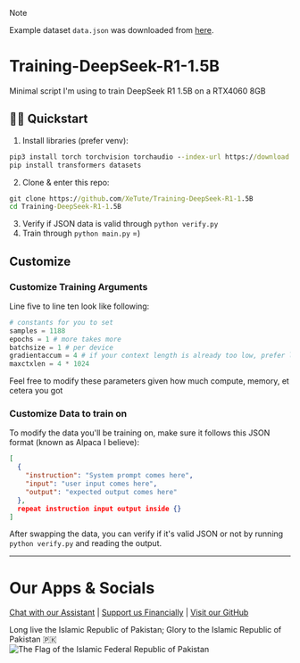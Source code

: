 > [!NOTE]
> Example dataset `data.json` was downloaded from [here](https://huggingface.co/datasets/practical-dreamer/RPGPT_PublicDomain-alpaca/blob/main/RPGPT_PublicDomain_v1-alpaca.json).

# Training-DeepSeek-R1-1.5B
Minimal script I'm using to train DeepSeek R1 1.5B on a RTX4060 8GB

## 🏃‍♂️ Quickstart
1. Install libraries (prefer venv):
  ```cmd
  pip3 install torch torchvision torchaudio --index-url https://download.pytorch.org/whl/cu126 # Or your hardware-specific torch install command
  pip install transformers datasets
  ```
2. Clone & enter this repo:
  ```cmd
  git clone https://github.com/XeTute/Training-DeepSeek-R1-1.5B
  cd Training-DeepSeek-R1-1.5B
  ```
3. Verify if JSON data is valid through `python verify.py`
4. Train through `python main.py` =)

## Customize

### Customize Training Arguments
Line five to line ten look like following:
```py
# constants for you to set
samples = 1188
epochs = 1 # more takes more
batchsize = 1 # per device
gradientaccum = 4 # if your context length is already too low, prefer lowering this
maxctxlen = 4 * 1024
```
Feel free to modify these parameters given how much compute, memory, et cetera you got

### Customize Data to train on
To modify the data you'll be training on, make sure it follows this JSON format (known as Alpaca I believe):
```JSON
[
  {
    "instruction": "System prompt comes here",
    "input": "user input comes here",
    "output": "expected output comes here"
  },
  repeat instruction input output inside {}
]
```
After swapping the data, you can verify if it's valid JSON or not by running `python verify.py` and reading the output.

---
# Our Apps & Socials
[Chat with our Assistant](https://xetute.com/) | [Support us Financially](https://ko-fi.com/XeTute) | [Visit our GitHub](https://github.com/XeTute)  

Long live the Islamic Republic of Pakistan; Glory to the Islamic Republic of Pakistan 🇵🇰  
![The Flag of the Islamic Federal Republic of Pakistan](https://upload.wikimedia.org/wikipedia/commons/3/32/Flag_of_Pakistan.svg)
